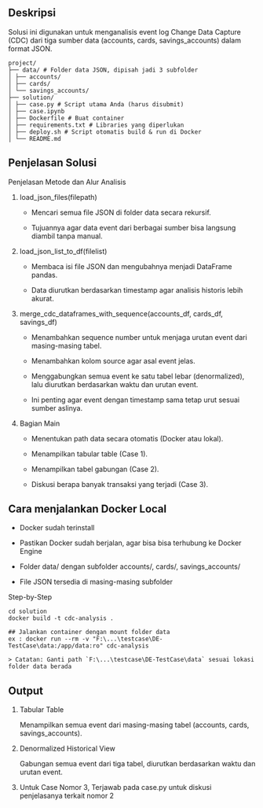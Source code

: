 ## Deskripsi 
Solusi ini digunakan untuk menganalisis event log Change Data Capture (CDC) dari tiga sumber data (accounts, cards, savings_accounts) dalam format JSON. 

```
project/
├── data/ # Folder data JSON, dipisah jadi 3 subfolder
│ ├── accounts/ 
│ ├── cards/ 
│ └── savings_accounts/ 
├── solution/ 
│ ├── case.py # Script utama Anda (harus disubmit)
│ ├── case.ipynb 
│ ├── Dockerfile # Buat container
│ ├── requirements.txt # Libraries yang diperlukan
│ ├── deploy.sh # Script otomatis build & run di Docker
│ └── README.md 
```

## Penjelasan Solusi
Penjelasan Metode dan Alur Analisis
1. load_json_files(filepath)

    - Mencari semua file JSON di folder data secara rekursif.

    - Tujuannya agar data event dari berbagai sumber bisa langsung diambil tanpa manual.

2. load_json_list_to_df(filelist)

    - Membaca isi file JSON dan mengubahnya menjadi DataFrame pandas.

    - Data diurutkan berdasarkan timestamp agar analisis historis lebih akurat.

3. merge_cdc_dataframes_with_sequence(accounts_df, cards_df, savings_df)

    - Menambahkan sequence number untuk menjaga urutan event dari masing-masing tabel.

    - Menambahkan kolom source agar asal event jelas.

    - Menggabungkan semua event ke satu tabel lebar (denormalized), lalu diurutkan berdasarkan waktu dan urutan event.

    - Ini penting agar event dengan timestamp sama tetap urut sesuai sumber aslinya.

4. Bagian Main

    - Menentukan path data secara otomatis (Docker atau lokal).

    - Menampilkan tabular table (Case 1).

    - Menampilkan tabel gabungan (Case 2).

    - Diskusi berapa banyak transaksi yang terjadi (Case 3).


## Cara menjalankan Docker Local

- Docker sudah terinstall

- Pastikan Docker sudah berjalan, agar bisa bisa terhubung ke Docker Engine
    
- Folder data/ dengan subfolder accounts/, cards/, savings_accounts/

- File JSON tersedia di masing-masing subfolder

Step-by-Step

```
cd solution
docker build -t cdc-analysis .

## Jalankan container dengan mount folder data
ex : docker run --rm -v "F:\...\testcase\DE-TestCase\data:/app/data:ro" cdc-analysis

> Catatan: Ganti path `F:\...\testcase\DE-TestCase\data` sesuai lokasi folder data berada

```

## Output

1. Tabular Table

    Menampilkan semua event dari masing-masing tabel (accounts, cards, savings_accounts).

2. Denormalized Historical View

    Gabungan semua event dari tiga tabel, diurutkan berdasarkan waktu dan urutan event.

3. Untuk Case Nomor 3, Terjawab pada case.py untuk diskusi penjelasanya terkait nomor 2
